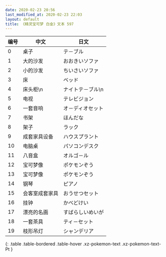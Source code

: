 ```yaml
---
date: 2020-02-23 20:56
last_modified_at: 2020-02-23 22:03
layout: default
title: 《精灵宝可梦 白金》文本 597
---
```

| 编号 | 中文 | 日文 |
| ---- | ---- | ---- |
| 0 | 桌子 | テ－ブル |
| 1 | 大的沙发 | おおきいソファ |
| 2 | 小的沙发 | ちいさいソファ |
| 3 | 床 | ベッド |
| 4 | 床头柜\n | ナイトテ－ブル\n |
| 5 | 电视 | テレビジョン |
| 6 | 一套音响 | オ－ディオセット |
| 7 | 书架 | ほんだな |
| 8 | 架子 | ラック |
| 9 | 成套家具设备 | ハウスプラント |
| 10 | 电脑桌 | パソコンデスク |
| 11 | 八音盒 | オルゴ－ル |
| 12 | 宝可梦像 | ポケモンぞう |
| 13 | 宝可梦像 | ポケモンぞう |
| 14 | 钢琴 | ピアノ |
| 15 | 会客室成套家具 | おうせつセット |
| 16 | 挂钟 | かべどけい |
| 17 | 漂亮的名画 | すばらしいめいが |
| 18 | 一套茶具 | ティ－セット |
| 19 | 枝形吊灯 | シャンデリア |
{: .table .table-bordered .table-hover .xz-pokemon-text .xz-pokemon-text-Pt }